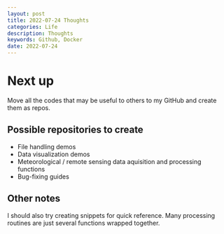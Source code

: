```yaml
---
layout: post
title: 2022-07-24 Thoughts
categories: Life
description: Thoughts
keywords: Github, Docker
date: 2022-07-24
---
```


# Next up
Move all the codes that may be useful to others to my GitHub and create them as repos.

## Possible repositories to create
 - File handling demos
 - Data visualization demos
 - Meteorological / remote sensing data aquisition and processing functions
 - Bug-fixing guides

## Other notes
I should also try creating snippets for quick reference. Many processing routines are just several functions wrapped together.
